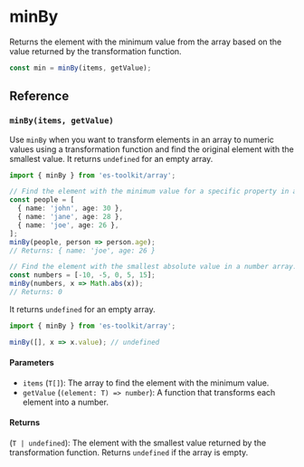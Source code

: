 # minBy

Returns the element with the minimum value from the array based on the value returned by the transformation function.

```typescript
const min = minBy(items, getValue);
```

## Reference

### `minBy(items, getValue)`

Use `minBy` when you want to transform elements in an array to numeric values using a transformation function and find the original element with the smallest value. It returns `undefined` for an empty array.

```typescript
import { minBy } from 'es-toolkit/array';

// Find the element with the minimum value for a specific property in an object array.
const people = [
  { name: 'john', age: 30 },
  { name: 'jane', age: 28 },
  { name: 'joe', age: 26 },
];
minBy(people, person => person.age);
// Returns: { name: 'joe', age: 26 }

// Find the element with the smallest absolute value in a number array.
const numbers = [-10, -5, 0, 5, 15];
minBy(numbers, x => Math.abs(x));
// Returns: 0
```

It returns `undefined` for an empty array.

```typescript
import { minBy } from 'es-toolkit/array';

minBy([], x => x.value); // undefined
```

#### Parameters

- `items` (`T[]`): The array to find the element with the minimum value.
- `getValue` (`(element: T) => number`): A function that transforms each element into a number.

#### Returns

(`T | undefined`): The element with the smallest value returned by the transformation function. Returns `undefined` if the array is empty.
